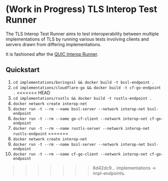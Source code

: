 # (Work in Progress) TLS Interop Test Runner

The TLS Interop Test Runner aims to test interoperability between multiple implementations of TLS by running various tests involving clients and servers drawn from differing implementations.

It is fashioned after the [QUIC Interop Runner](https://github.com/marten-seemann/quic-interop-runner).

## Quickstart

1. `cd implementations/boringssl && docker build -t bssl-endpoint .`
2. `cd implementations/cloudflare-go && docker build -t cf-go-endpoint .`
<<<<<<< HEAD
3. `cd implementations/rustls && docker build -t rustls-endpoint .`
4. `docker network create interop-net`
5. `docker run -t --rm --name bssl-server --network interop-net bssl-endpoint`
6. `docker run -t --rm --name go-cf-client --network interop-net cf-go-endpoint`
7. `docker run -t --rm --name rustls-server --network interop-net rustls-endpoint`
=======
3. `docker network create interop-net`
4. `docker run -t --rm --name bssl-server --network interop-net bssl-endpoint`
5. `docker run -t --rm --name cf-go-client --network interop-net cf-go-endpoint`
>>>>>>> 8d42dc9... implementations -> impl-endpoints.
